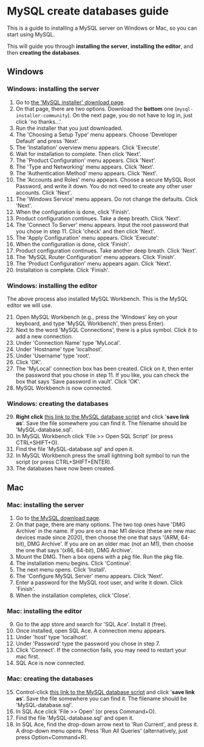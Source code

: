 # MySQL create databases guide 

This is a guide to installing a MySQL server on Windows or Mac, so you can start using MySQL.

This will guide you through **installing the server**, **installing the editor**, and then **creating the databases**.

## Windows

### Windows: installing the server
1. Go to [the 'MySQL installer' download page](https://dev.mysql.com/downloads/installer/).
2. On that page, there are two options. Download the **bottom** one (`mysql-installer-community`). On the next page, you do not have to log in, just click 'no thanks...'.
3. Run the installer that you just downloaded.
4. The 'Choosing a Setup Type' menu appears. Choose 'Developer Default' and press 'Next'.
5. The 'Installation' overview menu appears. Click 'Execute'. 
6. Wait for installation to complete. Then click 'Next'.
7. The 'Product Configuration' menu appears. Click 'Next'.
8. The 'Type and Networking' menu appears. Click 'Next'.
9. The 'Authentication Method' menu appears. Click 'Next'.
10. The 'Accounts and Roles' menu appears. Choose a secure MySQL Root Password, and write it down. You do not need to create any other user accounts. Click 'Next'.
11. The 'Windows Service' menu appears. Do not change the defaults. Click 'Next'.
12. When the configuration is done, click 'Finish'.
13. Product configuration continues. Take a deep breath. Click 'Next'.
14. The 'Connect To Server' menu appears. Input the root password that you chose in step 11. Click 'check' and then click 'Next'.
15. The 'Apply Configuration' menu appears. Click 'Execute'.
16. When the configuration is done, click 'Finish'.
17. Product configuration continues. Take another deep breath. Click 'Next'.
18. The 'MySQL Router Configuration' menu appears. Click 'Finish'.
19. The 'Product Configuration' menu appears again. Click 'Next'.
20. Installation is complete. Click 'Finish'.

### Windows: installing the editor

The above process also installed MySQL Workbench. This is the MySQL editor we will use.

21. Open MySQL Workbench (e.g., press the 'Windows' key on your keyboard, and type 'MySQL Workbench', then press Enter).
22. Next to the word 'MySQL Connections', there is a plus symbol. Click it to add a new connection.
23. Under 'Connection Name' type 'MyLocal'.
24. Under 'Hostname' type 'localhost'. 
25. Under 'Username' type 'root'.
26. Click 'OK'.
27. The 'MyLocal' connection box has been created. Click on it, then enter the password that you chose in step 11. If you like, you can check the box that says 'Save password in vault'. Click 'OK'.
28. MySQL Workbench is now connected.

### Windows: creating the databases

29. **Right click** [this link to the MySQL database script](https://raw.githubusercontent.com/frycast/SQL_course/master/create-database/MySQL/MySQL-database.sql) and click '**save link as**'. Save the file somewhere you can find it. The filename should be 'MySQL-database.sql'.
30. In MySQL Workbench click 'File >> Open SQL Script' (or press CTRL+SHIFT+O).
31. Find the file 'MySQL-database.sql' and open it. 
32. In MySQL Workbench press the small lightning bolt symbol to run the script (or press CTRL+SHIFT+ENTER).
33. The databases have now been created.

## Mac

### Mac: installing the server

1. Go to [the MySQL download page](https://dev.mysql.com/downloads/mysql/).
2. On that page, there are many options. The two top ones have 'DMG Archive' in the name. If you are on a mac M1 device (these are new mac devices made since 2020), then choose the one that says '(ARM, 64-bit), DMG Archive'. If you are on an older mac (not an M1), then choose the one that says '(x86, 64-bit), DMG Archive'.
3. Mount the DMG. Then a box opens with a pkg file. Run the pkg file.
4. The installation menu begins. Click 'Continue'.
5. The next menu opens. Click 'Install'.
6. The 'Configure MySQL Server' menu appears. Click 'Next'.
7. Enter a password for the MySQL root user, and write it down. Click 'Finish'.
8. When the installation completes, click 'Close'.

### Mac: installing the editor

9. Go to the app store and search for 'SQL Ace'. Install it (free).
10. Once installed, open SQL Ace. A connection menu appears.
11. Under 'host' type 'localhost'.
12. Under 'Password' type the password you chose in step 7.
13. Click 'Connect'. If the connection fails, you may need to restart your mac first.
14. SQL Ace is now connected.

### Mac: creating the databases

15. Control-click [this link to the MySQL database script](https://raw.githubusercontent.com/frycast/SQL_course/master/create-database/MySQL/MySQL-database.sql) and click '**save link as**'. Save the file somewhere you can find it. The filename should be 'MySQL-database.sql'.
16. In SQL Ace click 'File >> Open' (or press Command+O).
17. Find the file 'MySQL-database.sql' and open it.
18. In SQL Ace, find the drop-down arrow next to 'Run Current', and press it. A drop-down menu opens. Press 'Run All Queries' (alternatively, just press Option+Command+R).
